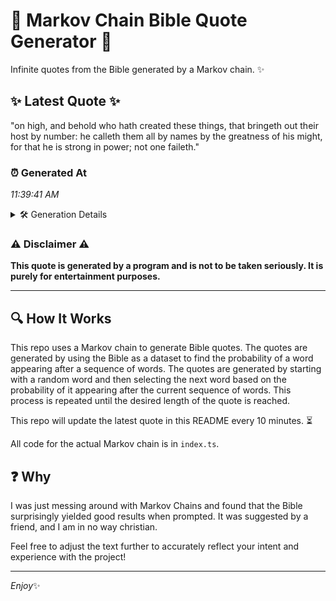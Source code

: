 # 📖 Markov Chain Bible Quote Generator 📖

Infinite quotes from the Bible generated by a Markov chain. ✨

## ✨ Latest Quote ✨
"on high, and behold who hath created these things, that bringeth out their host by number: he calleth them all by names by the greatness of his might, for that he is strong in power; not one faileth."

### ⏰ Generated At
*11:39:41 AM*

<details>
    <summary>🛠️ Generation Details</summary>
    <p>
        <strong>🌱 Seed:</strong> on<br>
        <strong>🔄 Iterations:</strong> 37<br>
        <strong>📜 Context History:</strong><br>[ on ]: high,<br>[ on, high, ]: and<br>[ on, high,, and ]: behold<br>[ on, high,, and, behold ]: who<br>[ on, high,, and, behold, who ]: hath<br>[ on, high,, and, behold, who, hath ]: created<br>[ high,, and, behold, who, hath, created ]: these<br>[ and, behold, who, hath, created, these ]: things,<br>[ behold, who, hath, created, these, things, ]: that<br>[ who, hath, created, these, things,, that ]: bringeth<br>[ hath, created, these, things,, that, bringeth ]: out<br>[ created, these, things,, that, bringeth, out ]: their<br>[ these, things,, that, bringeth, out, their ]: host<br>[ things,, that, bringeth, out, their, host ]: by<br>[ that, bringeth, out, their, host, by ]: number:<br>[ bringeth, out, their, host, by, number: ]: he<br>[ out, their, host, by, number:, he ]: calleth<br>[ their, host, by, number:, he, calleth ]: them<br>[ host, by, number:, he, calleth, them ]: all<br>[ by, number:, he, calleth, them, all ]: by<br>[ number:, he, calleth, them, all, by ]: names<br>[ he, calleth, them, all, by, names ]: by<br>[ calleth, them, all, by, names, by ]: the<br>[ them, all, by, names, by, the ]: greatness<br>[ all, by, names, by, the, greatness ]: of<br>[ by, names, by, the, greatness, of ]: his<br>[ names, by, the, greatness, of, his ]: might,<br>[ by, the, greatness, of, his, might, ]: for<br>[ the, greatness, of, his, might,, for ]: that<br>[ greatness, of, his, might,, for, that ]: he<br>[ of, his, might,, for, that, he ]: is<br>[ his, might,, for, that, he, is ]: strong<br>[ might,, for, that, he, is, strong ]: in<br>[ for, that, he, is, strong, in ]: power;<br>[ that, he, is, strong, in, power; ]: not<br>[ he, is, strong, in, power;, not ]: one<br>[ is, strong, in, power;, not, one ]: faileth.<br>
    </p>
</details>

### ⚠️ Disclaimer ⚠️
**This quote is generated by a program and is not to be taken seriously. It is purely for entertainment purposes.**

---

## 🔍 How It Works

This repo uses a Markov chain to generate Bible quotes. The quotes are generated by using the Bible as a dataset to find the probability of a word appearing after a sequence of words. The quotes are generated by starting with a random word and then selecting the next word based on the probability of it appearing after the current sequence of words. This process is repeated until the desired length of the quote is reached.

This repo will update the latest quote in this README every 10 minutes. ⏳

All code for the actual Markov chain is in `index.ts`.

## ❓ Why

I was just messing around with Markov Chains and found that the Bible surprisingly yielded good results when prompted. 
It was suggested by a friend, and I am in no way christian.

Feel free to adjust the text further to accurately reflect your intent and experience with the project!

---

*Enjoy*✨
